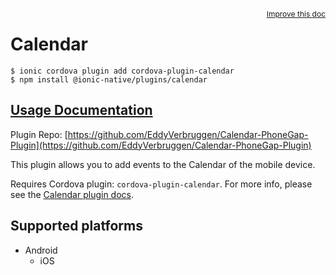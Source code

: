 <a style="float:right;font-size:12px;" href="http://github.com/danielsogl/awesome-cordova-plugins/edit/master/src/@awesome-cordova-plugins/plugins/calendar/index.ts#L56">
  Improve this doc
</a>

# Calendar

```
$ ionic cordova plugin add cordova-plugin-calendar
$ npm install @ionic-native/plugins/calendar
```

## [Usage Documentation](https://ionicframework.com/docs/native/calendar/)

Plugin Repo: [https://github.com/EddyVerbruggen/Calendar-PhoneGap-Plugin](https://github.com/EddyVerbruggen/Calendar-PhoneGap-Plugin)

This plugin allows you to add events to the Calendar of the mobile device.

Requires Cordova plugin: `cordova-plugin-calendar`. For more info, please see the [Calendar plugin docs](https://github.com/EddyVerbruggen/Calendar-PhoneGap-Plugin).

## Supported platforms

- Android
  - iOS
  


